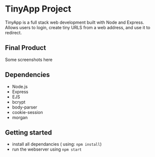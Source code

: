 # TinyApp Project

TinyApp is a full stack web development built with Node and Express.
Allows users to login, create tiny URLS from a web address, and use it to redirect.

## Final Product

Some screenshots here


## Dependencies

- Node.js
- Express
- EJS
- bcrypt
- body-parser
- cookie-session
- morgan

## Getting started

- install all dependancies ( using: `npm install`)
- run the webserver using `npm start`

